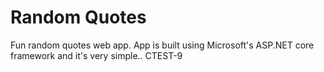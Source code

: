 # Random Quotes
Fun random quotes web app.  App is built using Microsoft's ASP.NET core framework and it's very simple..
CTEST-9
